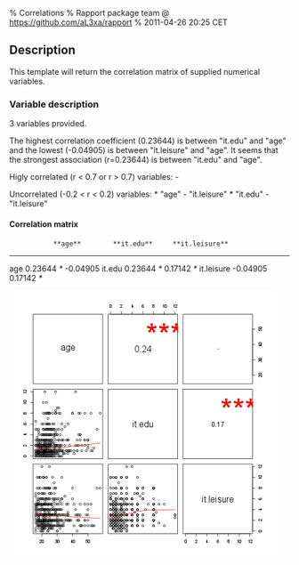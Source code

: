 % Correlations
% Rapport package team @ https://github.com/aL3xa/rapport
% 2011-04-26 20:25 CET

## Description

This template will return the correlation matrix of supplied numerical
variables.

### Variable description

3 variables provided.

The highest correlation coefficient (0.23644) is between "it.edu" and
"age" and the lowest (-0.04905) is between "it.leisure" and "age". It
seems that the strongest association (r=0.23644) is between "it.edu" and
"age".

Higly correlated (r < 0.7 or r \> 0.7) variables: -

Uncorrelated (-0.2 < r < 0.2) variables: \* "age" - "it.leisure" \*
"it.edu" - "it.leisure"

#### Correlation matrix

               **age**        **it.edu**     **it.leisure**
  ------------ -------------- -------------- ----------------
  age                         0.23644 *\**   -0.04905
  it.edu       0.23644 *\**                  0.17142 *\**
  it.leisure   -0.04905       0.17142 *\**   

![image](d760560f48bf99d7066d3eff5eba360a.png)

